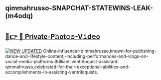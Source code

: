 ## qimmahrusso-SNAPCHAT-STATEWINS-LEAK-(m4odq)


# <h2><a href="https://mediaupload.pro?-20M">🔗👉 🔴 Private-P𝚑ot𝚘𝚜-V𝚒d𝚎o</a></h2>

[![NEW UPDATED](https://i.imgur.com/0qMVB7G.gif)](https://mediaupload.pro?-20M)
Online-influencer-qimmahrusso,known-for-publishing-dance-and-lifestyle-content,-including-performances-and-vlogs-on-social-media-platforms.Brilliant-ventriloquist-assistant-qimmahrusso,celebrated-for-their-exceptional-abilities-and-accomplishments-in-assisting-ventriloquists.  